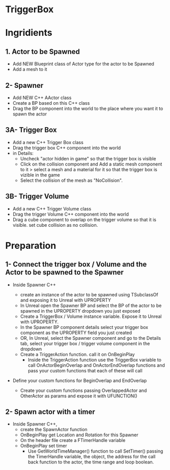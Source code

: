 # TriggerBox

# Ingridients
## 1. Actor to be Spawned
   - Add NEW Blueprint class of Actor type for the actor to be Spawned
   - Add a mesh to it

## 2- Spawner
   - Add NEW C++ AActor class
   - Create a BP based on this C++ class
   - Drag the BP component into the world to the place where you want it to spawn the actor

## 3A- Trigger Box
   - Add a new C++ Trigger Box class
   - Drag the trigger box C++ component into the world
   - in Details:
     - Uncheck "actor hidden in game" so that the trigger box is visible
     - Click on the collision component and Add a static mesh component to it > select a mesh and a material for it so that the trigger box is vizible in the game
     - Select the collision of the mesh as "NoCollision".

## 3B- Trigger Volume
   - Add a new C++ Trigger Volume class
   - Drag the trigger Volume C++ component into the world
   - Drag a cube component to overlap on the trigger volume so that it is visible. set cube collision as no collision.

# Preparation

## 1- Connect the trigger box / Volume and the Actor to be spawned to the Spawner
   - Inside Spawner C++
     - create an instance of the actor to be spawned using TSubclassOf<type> and exposing it to Unreal with UPROPERTY
     - In Unreal open the Spawner BP and select the BP of the actor to be spawned in the UPROPERTY dropdown you just exposed
     - Create a TriggerBox / Volume instance variable. Expose it to Unreal with UPROPERTY. 
     - In the Spawner BP component details select your trigger box component as the UPROPERTY field you just created
     - OR, In Unreal, select the Spawner component and go to the Details tab, select your trigger box / trigger volume component in the dropdown 
     - Create a TriggerAction function. call it on OnBeginPlay
       - Inside the TriggerAction function use the TriggerBox variable to call OnActorBeginOverlap and OnActorEndOverlap functions and pass your custom functions that each of these will call

   - Define your custom functions for BeginOverlap and EndOverlap
     - Create your custom functions passing OverlappedActor and OtherActor as params and expose it with UFUNCTION()
  
## 2- Spawn actor with a timer
   - Inside Spawner C++,
     - create the SpawnActor function
     - OnBeginPlay get Location and Rotation for this Spawner
     - On the header file create a FTimerHandle variable
     - OnBeginPlay set timer
       - Use GetWorldTimeManager() function to call SetTimer() passing the TimerHandle variable, the object, the address for the call back function to the actor, the time range and loop boolean. 

